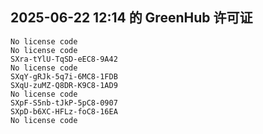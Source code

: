 ## 2025-06-22 12:14 的 GreenHub 许可证
```
No license code
No license code
SXra-tYlU-TqSD-eEC8-9A42
No license code
SXqY-gRJk-5q7i-6MC8-1FDB
SXqU-zuMZ-Q8DR-K9C8-1AD9
No license code
SXpF-S5nb-tJkP-5pC8-0907
SXpD-b6XC-HFLz-foC8-16EA
No license code
```
